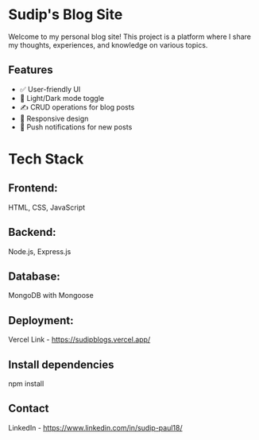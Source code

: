 # Sudip's Blog Site

Welcome to my personal blog site! This project is a platform where I share my thoughts, experiences, and knowledge on various topics.

## Features

- ✅ User-friendly UI
- 🌙 Light/Dark mode toggle
- ✍️ CRUD operations for blog posts
- 📱 Responsive design
- 🔔 Push notifications for new posts

# Tech Stack

## Frontend: 
HTML, CSS, JavaScript

## Backend:
Node.js, Express.js

## Database: 
MongoDB with Mongoose

## Deployment: 
Vercel Link - https://sudipblogs.vercel.app/

## Install dependencies
npm install

## Contact 
LinkedIn - https://www.linkedin.com/in/sudip-paul18/